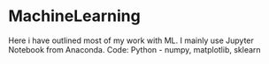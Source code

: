 # MachineLearning

Here i have outlined most of my work with ML. 
I mainly use Jupyter Notebook from Anaconda.
Code: Python - numpy, matplotlib, sklearn
